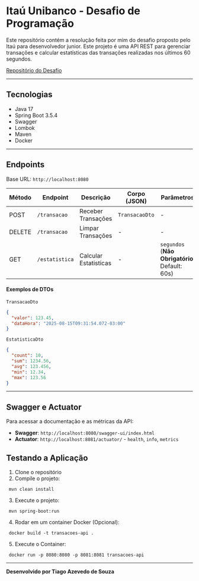 
# Itaú Unibanco - Desafio de Programação

Este repositório contém a resolução feita por mim do desafio proposto pelo Itaú para desenvolvedor junior.
Este projeto é uma API REST para gerenciar transações e calcular estatísticas das transações realizadas nos últimos 60 segundos.

[Repositório do Desafio](https://github.com/rafaellins-itau/desafio-itau-vaga-99-junior)

---

## Tecnologias

- Java 17
- Spring Boot 3.5.4
- Swagger
- Lombok
- Maven
- Docker

---

## Endpoints

Base URL: `http://localhost:8080`

| Método | Endpoint       | Descrição             | Corpo (JSON)   | Parâmetros                                     |
|--------|----------------|-----------------------|----------------|------------------------------------------------|
| POST   | `/transacao`   | Receber Transações    | `TransacaoDto` | -                                              |
| DELETE | `/transacao`   | Limpar Transações     | -              | -                                              |
| GET    | `/estatistica` | Calcular Estatisticas | -              | `segundos` (**Não Obrigatório**, Default: 60s) |

#### Exemplos de DTOs

`TransacaoDto`
```json
{
  "valor": 123.45,
  "dataHora": "2025-08-15T09:31:54.072-03:00"
}
```
`EstatisticaDto`
```json
{
  "count": 10,
  "sum": 1234.56,
  "avg": 123.456,
  "min": 12.34,
  "max": 123.56
}
```

---

## Swagger e Actuator

Para acessar a documentação e as métricas da API:

- **Swagger**: `http://localhost:8080/swagger-ui/index.html`
- **Actuator**: `http://localhost:8081/actuator/` - `health`, `info`, `metrics`

## Testando a Aplicação

1. Clone o repositório
2. Compile o projeto:
```
 mvn clean install
```
3. Execute o projeto:
```
 mvn spring-boot:run
```
4. Rodar em um container Docker (Opcional):
```
 docker build -t transacoes-api .
```
5. Execute o Container:
```
 docker run -p 8080:8080 -p 8081:8081 transacoes-api
```
---

**Desenvolvido por Tiago Azevedo de Souza**
